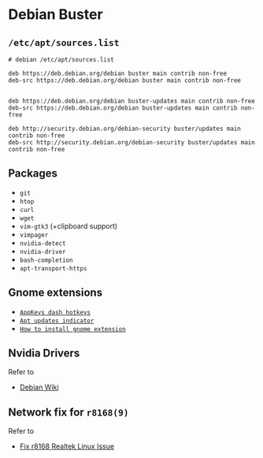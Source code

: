 # Debian Buster

## `/etc/apt/sources.list`

```shell
# debian /etc/apt/sources.list

deb https://deb.debian.org/debian buster main contrib non-free
deb-src https://deb.debian.org/debian buster main contrib non-free


deb https://deb.debian.org/debian buster-updates main contrib non-free
deb-src https://deb.debian.org/debian buster-updates main contrib non-free

deb http://security.debian.org/debian-security buster/updates main contrib non-free
deb-src http://security.debian.org/debian-security buster/updates main contrib non-free
```

## Packages

* `git`
* `htop`
* `curl`
* `wget`
* `vim-gtk3` (+clipboard support)
* `vimpager`
* `nvidia-detect`
* `nvidia-driver`
* `bash-completion`
* `apt-transport-https`

## Gnome extensions

* [`AppKeys dash hotkeys`](https://extensions.gnome.org/extension/413/dash-hotkeys)
* [`Apt updates indicator`](https://extensions.gnome.org/extension/1139/apt-update-indicator)
* [`How to install gnome extension`](https://gist.github.com/yavorski/cf6e3f8f25c7c2e29f0651131ed611b4)

## Nvidia Drivers

Refer to

* [Debian Wiki](https://wiki.debian.org/NvidiaGraphicsDrivers)

## Network fix for `r8168(9)`

Refer to

* [Fix r8168 Realtek Linux Issue](https://www.unixblogger.com/how-to-get-your-realtek-rtl8111rtl8168-working-updated-guide)

